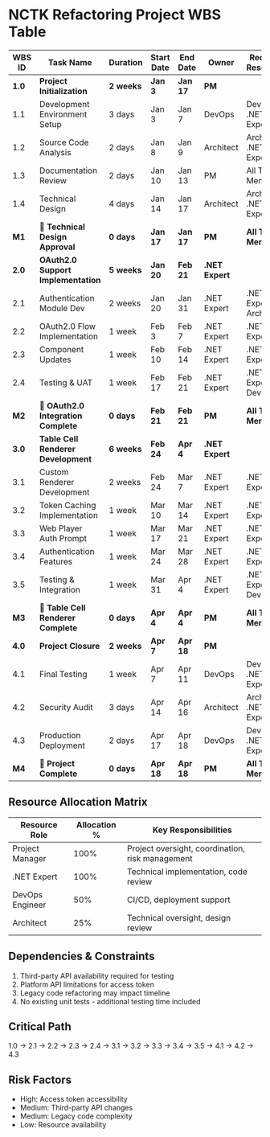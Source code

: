 # NCTK Refactoring Project WBS Table

| WBS ID | Task Name | Duration | Start Date | End Date | Owner | Required Resources | Dependencies |
|--------|-----------|----------|------------|-----------|--------|-------------------|--------------|
| **1.0** | **Project Initialization** | **2 weeks** | **Jan 3** | **Jan 17** | **PM** | | |
| 1.1 | Development Environment Setup | 3 days | Jan 3 | Jan 7 | DevOps | DevOps, .NET Expert | None |
| 1.2 | Source Code Analysis | 2 days | Jan 8 | Jan 9 | Architect | Architect, .NET Expert | 1.1 |
| 1.3 | Documentation Review | 2 days | Jan 10 | Jan 13 | PM | All Team Members | 1.2 |
| 1.4 | Technical Design | 4 days | Jan 14 | Jan 17 | Architect | Architect, .NET Expert | 1.3 |
| **M1** | **🏁 Technical Design Approval** | **0 days** | **Jan 17** | **Jan 17** | **PM** | **All Team Members** | **1.4** |
| **2.0** | **OAuth2.0 Support Implementation** | **5 weeks** | **Jan 20** | **Feb 21** | **.NET Expert** | | **M1** |
| 2.1 | Authentication Module Dev | 2 weeks | Jan 20 | Jan 31 | .NET Expert | .NET Expert, Architect | M1 |
| 2.2 | OAuth2.0 Flow Implementation | 1 week | Feb 3 | Feb 7 | .NET Expert | .NET Expert | 2.1 |
| 2.3 | Component Updates | 1 week | Feb 10 | Feb 14 | .NET Expert | .NET Expert | 2.2 |
| 2.4 | Testing & UAT | 1 week | Feb 17 | Feb 21 | .NET Expert | .NET Expert, DevOps | 2.3 |
| **M2** | **🏁 OAuth2.0 Integration Complete** | **0 days** | **Feb 21** | **Feb 21** | **PM** | **All Team Members** | **2.4** |
| **3.0** | **Table Cell Renderer Development** | **6 weeks** | **Feb 24** | **Apr 4** | **.NET Expert** | | **M2** |
| 3.1 | Custom Renderer Development | 2 weeks | Feb 24 | Mar 7 | .NET Expert | .NET Expert | M2 |
| 3.2 | Token Caching Implementation | 1 week | Mar 10 | Mar 14 | .NET Expert | .NET Expert | 3.1 |
| 3.3 | Web Player Auth Prompt | 1 week | Mar 17 | Mar 21 | .NET Expert | .NET Expert | 3.2 |
| 3.4 | Authentication Features | 1 week | Mar 24 | Mar 28 | .NET Expert | .NET Expert | 3.3 |
| 3.5 | Testing & Integration | 1 week | Mar 31 | Apr 4 | .NET Expert | .NET Expert, DevOps | 3.4 |
| **M3** | **🏁 Table Cell Renderer Complete** | **0 days** | **Apr 4** | **Apr 4** | **PM** | **All Team Members** | **3.5** |
| **4.0** | **Project Closure** | **2 weeks** | **Apr 7** | **Apr 18** | **PM** | | **M3** |
| 4.1 | Final Testing | 1 week | Apr 7 | Apr 11 | DevOps | DevOps, .NET Expert | M3 |
| 4.2 | Security Audit | 3 days | Apr 14 | Apr 16 | Architect | Architect, .NET Expert | 4.1 |
| 4.3 | Production Deployment | 2 days | Apr 17 | Apr 18 | DevOps | DevOps, .NET Expert | 4.2 |
| **M4** | **🏁 Project Complete** | **0 days** | **Apr 18** | **Apr 18** | **PM** | **All Team Members** | **4.3** |

## Resource Allocation Matrix

| Resource Role | Allocation % | Key Responsibilities |
|--------------|-------------|---------------------|
| Project Manager | 100% | Project oversight, coordination, risk management |
| .NET Expert | 100% | Technical implementation, code review |
| DevOps Engineer | 50% | CI/CD, deployment support |
| Architect | 25% | Technical oversight, design review |

## Dependencies & Constraints
1. Third-party API availability required for testing
2. Platform API limitations for access token
3. Legacy code refactoring may impact timeline
4. No existing unit tests - additional testing time included

## Critical Path
1.0 → 2.1 → 2.2 → 2.3 → 2.4 → 3.1 → 3.2 → 3.3 → 3.4 → 3.5 → 4.1 → 4.2 → 4.3

## Risk Factors
- High: Access token accessibility
- Medium: Third-party API changes
- Medium: Legacy code complexity
- Low: Resource availability